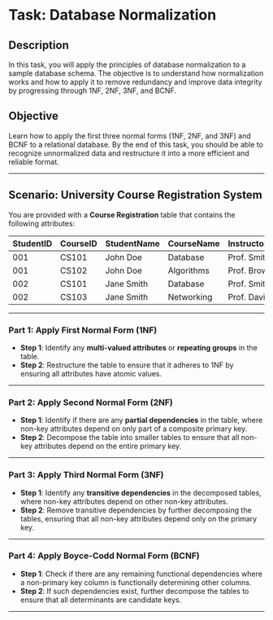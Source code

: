 # Task: Database Normalization

## Description
In this task, you will apply the principles of database normalization to a sample database schema. The objective is to understand how normalization works and how to apply it to remove redundancy and improve data integrity by progressing through 1NF, 2NF, 3NF, and BCNF.

## Objective
Learn how to apply the first three normal forms (1NF, 2NF, and 3NF) and BCNF to a relational database. By the end of this task, you should be able to recognize unnormalized data and restructure it into a more efficient and reliable format.

---

## Scenario: University Course Registration System
You are provided with a **Course Registration** table that contains the following attributes:

| StudentID | CourseID  | StudentName | CourseName | InstructorName | InstructorOffice | CourseTime |
|-----------| ----------|-----------  |----------  |------------    |----------------  |------------|
| 001       | CS101     |John Doe     | Database   | Prof. Smith    | Room 202         | 10:00 AM   |
| 001       | CS102     |John Doe     | Algorithms | Prof. Brown    | Room 204         | 11:00 AM   |
| 002       | CS101     |Jane Smith   | Database   | Prof. Smith    | Room 202         | 10:00 AM   |
| 002       | CS103     |Jane Smith   | Networking | Prof. Davis    | Room 205         | 12:00 PM   |

---

### Part 1: Apply First Normal Form (1NF)
- **Step 1**: Identify any **multi-valued attributes** or **repeating groups** in the table.
- **Step 2**: Restructure the table to ensure that it adheres to 1NF by ensuring all attributes have atomic values.

---

### Part 2: Apply Second Normal Form (2NF)
- **Step 1**: Identify if there are any **partial dependencies** in the table, where non-key attributes depend on only part of a composite primary key.
- **Step 2**: Decompose the table into smaller tables to ensure that all non-key attributes depend on the entire primary key.

---

### Part 3: Apply Third Normal Form (3NF)
- **Step 1**: Identify any **transitive dependencies** in the decomposed tables, where non-key attributes depend on other non-key attributes.
- **Step 2**: Remove transitive dependencies by further decomposing the tables, ensuring that all non-key attributes depend only on the primary key.

---

### Part 4: Apply Boyce-Codd Normal Form (BCNF)
- **Step 1**: Check if there are any remaining functional dependencies where a non-primary key column is functionally determining other columns.
- **Step 2**: If such dependencies exist, further decompose the tables to ensure that all determinants are candidate keys.

---

